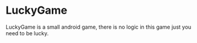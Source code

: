 # LuckyGame
LuckyGame is a small android game, there is no logic in this game just you need to be lucky.
